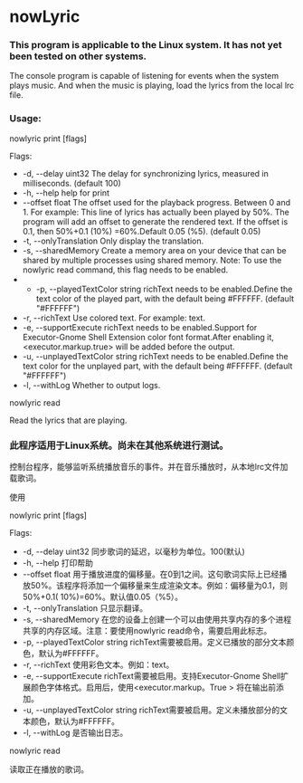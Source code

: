 # nowLyric

### This program is applicable to the Linux system. It has not yet been tested on other systems.

The console program is capable of listening for events when the system plays music. And when the music is playing, load
the lyrics from the local lrc file.

### Usage:

nowlyric print [flags]

Flags:

- -d, --delay uint32 The delay for synchronizing lyrics, measured in milliseconds. (default 100)
- -h, --help help for print
- --offset float The offset used for the playback progress. Between 0 and 1. For example: This line of lyrics has
  actually been played by 50%. The program will add an offset to generate the rendered text. If the offset is 0.1, then
  50%+0.1 (10%) =60%.Default 0.05 (%5). (default 0.05)
- -t, --onlyTranslation Only display the translation.
- -s, --sharedMemory Create a memory area on your device that can be shared by multiple processes using shared memory.
  Note: To use the nowlyric read command, this flag needs to be enabled.
-
    - -p, --playedTextColor string richText needs to be enabled.Define the text color of the played part, with the
      default
      being #FFFFFF. (default "#FFFFFF")
- -r, --richText Use colored text. For example: <span foreground='color'>text</span>.
- -e, --supportExecute richText needs to be enabled.Support for Executor-Gnome Shell Extension color font format.After
  enabling it, <executor.markup.true> will be added before the output.
- -u, --unplayedTextColor string richText needs to be enabled.Define the text color for the unplayed part, with the
  default being #FFFFFF. (default "#FFFFFF")
- -l, --withLog Whether to output logs.

nowlyric read

Read the lyrics that are playing.

### 此程序适用于Linux系统。尚未在其他系统进行测试。

控制台程序，能够监听系统播放音乐的事件。并在音乐播放时，从本地lrc文件加载歌词。

使用

nowlyric print [flags]

Flags:

- -d, --delay uint32 同步歌词的延迟，以毫秒为单位。100(默认)
- -h, --help 打印帮助
- --offset float
  用于播放进度的偏移量。在0到1之间。这句歌词实际上已经播放50%。该程序将添加一个偏移量来生成渲染文本。例如：偏移量为0.1，则50%+0.1(
  10%)=60%。默认值0.05（%5）。
- -t, --onlyTranslation 只显示翻译。
- -s, --sharedMemory 在您的设备上创建一个可以由使用共享内存的多个进程共享的内存区域。注意：要使用nowlyric read命令，需要启用此标志。
- -p, --playedTextColor string richText需要被启用。定义已播放的部分文本颜色，默认为#FFFFFF。
- -r, --richText 使用彩色文本。例如：<span foreground='color'>text</span>。
- -e, --supportExecute richText需要被启用。支持Executor-Gnome Shell扩展颜色字体格式。启用后，使用<executor.markup。True >
  将在输出前添加。
- -u, --unplayedTextColor string richText需要被启用。定义未播放部分的文本颜色，默认为#FFFFFF。
- -l, --withLog 是否输出日志。

nowlyric read

读取正在播放的歌词。